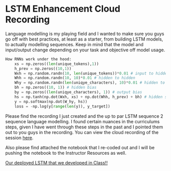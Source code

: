 # LSTM Enhancement Cloud Recording


Language modelling is my playing field and I wanted to make sure you guys go off with best practices, at least as a starter, from building LSTM models, to actually modelling sequences. Keep in mind that the model and input/output change depending on your task and objective off model usage.

```python
How RNNs work under the hood:
    xs = np.zeros((len(unique_tokens),1))
    h_prev = np.zeros((10,1))
    Wxh = np.random.randn(10, len(unique_tokens))*0.01 # input to hidden
    Whh = np.random.randn(10, 10)*0.01 # hidden to hidden
    Why = np.random.randn(len(uniqye_characters), 10)*0.01 # hidden to output
    bh = np.zeros((10, 1)) # hidden bias
    by = np.zeros((len(uniqye_characters), 1)) # output bias
    hs = np.tanh(np.dot(Wxh, xs) + np.dot(Whh, h_prev) + bh) # hidden state
    y = np.softmax(np.dot(W_hy, hs))
    loss = -np.log(y[range(len(y)), y_target])
```

Please find the recording I just created and the up to par LSTM sequence 2 sequence language modelling. I found certain nuances in the curriculums steps, given I have went through these steps in the past and I pointed them out to you guys in the recording. You can view the cloud recording of the session [here](https://zoom.us/rec/share/UV3PAmIvdwBjXa5ic1isay6RSXHMNsjmYBAY8OX1mQ8t_NXpEBcpk4WNYDveyvfx.RpWhVNEiUWaLrLX1).

Also please find attached the notebook that I re-coded out and I will be pushing the notebook to the Instructor Resources as well.

[Our deployed LSTM that we developed in Class!!](https://huggingface.co/spaces/firobeid/shakespear-lstm)